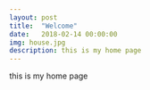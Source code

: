 ```yaml
---
layout: post
title:  "Welcome"
date:   2018-02-14 00:00:00
img: house.jpg
description: this is my home page
---
```


this is my home page
